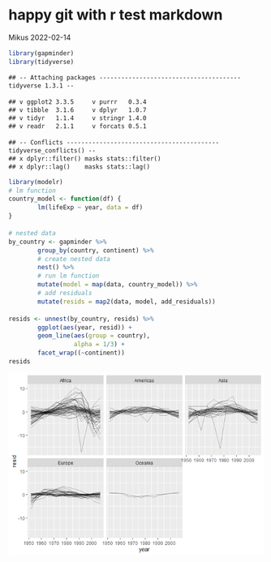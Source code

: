 happy git with r test markdown
================
Mikus
2022-02-14

``` r
library(gapminder)
library(tidyverse)
```

    ## -- Attaching packages --------------------------------------- tidyverse 1.3.1 --

    ## v ggplot2 3.3.5     v purrr   0.3.4
    ## v tibble  3.1.6     v dplyr   1.0.7
    ## v tidyr   1.1.4     v stringr 1.4.0
    ## v readr   2.1.1     v forcats 0.5.1

    ## -- Conflicts ------------------------------------------ tidyverse_conflicts() --
    ## x dplyr::filter() masks stats::filter()
    ## x dplyr::lag()    masks stats::lag()

``` r
library(modelr)
# lm function
country_model <- function(df) {
        lm(lifeExp ~ year, data = df)
}

# nested data
by_country <- gapminder %>% 
        group_by(country, continent) %>% 
        # create nested data
        nest() %>% 
        # run lm function
        mutate(model = map(data, country_model)) %>% 
        # add residuals
        mutate(resids = map2(data, model, add_residuals))

resids <- unnest(by_country, resids) %>% 
        ggplot(aes(year, resid)) +
        geom_line(aes(group = country),
                  alpha = 1/3) +
        facet_wrap((~continent))
resids
```

![](happygitwithr_test_markdown_files/figure-gfm/unnamed-chunk-1-1.png)<!-- -->
